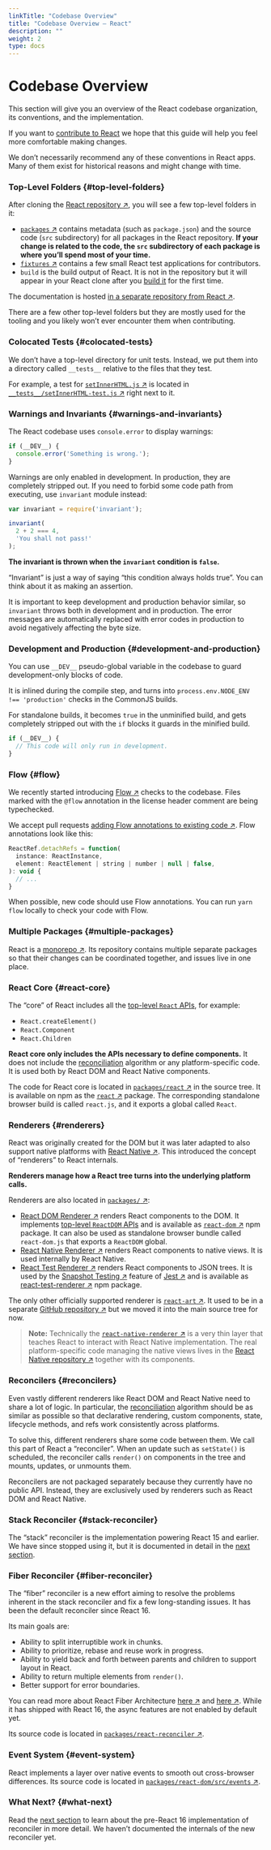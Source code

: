 ```yaml
---
linkTitle: "Codebase Overview"
title: "Codebase Overview – React"
description: ""
weight: 2
type: docs
---
```


# Codebase Overview

This section will give you an overview of the React codebase organization, its conventions, and the implementation.

If you want to [contribute to React](/react/18.1/contributing/how-to-contribute) we hope that this guide will help you feel more comfortable making changes.

We don’t necessarily recommend any of these conventions in React apps. Many of them exist for historical reasons and might change with time.

### Top-Level Folders {#top-level-folders}

After cloning the [React repository ↗](https://github.com/facebook/react), you will see a few top-level folders in it:

- [`packages` ↗](https://github.com/facebook/react/tree/main/packages) contains metadata (such as `package.json`) and the source code (`src` subdirectory) for all packages in the React repository. **If your change is related to the code, the `src` subdirectory of each package is where you’ll spend most of your time.**
- [`fixtures` ↗](https://github.com/facebook/react/tree/main/fixtures) contains a few small React test applications for contributors.
- `build` is the build output of React. It is not in the repository but it will appear in your React clone after you [build it](/react/18.1/contributing/how-to-contribute#development-workflow) for the first time.

The documentation is hosted [in a separate repository from React ↗](https://github.com/reactjs/reactjs.org).

There are a few other top-level folders but they are mostly used for the tooling and you likely won’t ever encounter them when contributing.

### Colocated Tests {#colocated-tests}

We don’t have a top-level directory for unit tests. Instead, we put them into a directory called `__tests__` relative to the files that they test.

For example, a test for [`setInnerHTML.js` ↗](https://github.com/facebook/react/blob/87724bd87506325fcaf2648c70fc1f43411a87be/src/renderers/dom/client/utils/setInnerHTML.js) is located in [`__tests__/setInnerHTML-test.js` ↗](https://github.com/facebook/react/blob/87724bd87506325fcaf2648c70fc1f43411a87be/src/renderers/dom/client/utils/__tests__/setInnerHTML-test.js) right next to it.

### Warnings and Invariants {#warnings-and-invariants}

The React codebase uses `console.error` to display warnings:

```jsx
if (__DEV__) {
  console.error('Something is wrong.');
}
```

Warnings are only enabled in development. In production, they are completely stripped out. If you need to forbid some code path from executing, use `invariant` module instead:

```jsx
var invariant = require('invariant');

invariant(
  2 + 2 === 4,
  'You shall not pass!'
);
```

**The invariant is thrown when the `invariant` condition is `false`.**

“Invariant” is just a way of saying “this condition always holds true”. You can think about it as making an assertion.

It is important to keep development and production behavior similar, so `invariant` throws both in development and in production. The error messages are automatically replaced with error codes in production to avoid negatively affecting the byte size.

### Development and Production {#development-and-production}

You can use `__DEV__` pseudo-global variable in the codebase to guard development-only blocks of code.

It is inlined during the compile step, and turns into `process.env.NODE_ENV !== 'production'` checks in the CommonJS builds.

For standalone builds, it becomes `true` in the unminified build, and gets completely stripped out with the `if` blocks it guards in the minified build.

```jsx
if (__DEV__) {
  // This code will only run in development.
}
```

### Flow {#flow}

We recently started introducing [Flow ↗](https://flow.org/) checks to the codebase. Files marked with the `@flow` annotation in the license header comment are being typechecked.

We accept pull requests [adding Flow annotations to existing code ↗](https://github.com/facebook/react/pull/7600/files). Flow annotations look like this:

```jsx
ReactRef.detachRefs = function(
  instance: ReactInstance,
  element: ReactElement | string | number | null | false,
): void {
  // ...
}
```

When possible, new code should use Flow annotations.
You can run `yarn flow` locally to check your code with Flow.

### Multiple Packages {#multiple-packages}

React is a [monorepo ↗](https://danluu.com/monorepo/). Its repository contains multiple separate packages so that their changes can be coordinated together, and issues live in one place.

### React Core {#react-core}

The “core” of React includes all the [top-level `React` APIs](/react/18.1/api-reference/react-api#react), for example:

- `React.createElement()`
- `React.Component`
- `React.Children`

**React core only includes the APIs necessary to define components.** It does not include the [reconciliation](/react/18.1/advanced-guides/reconciliation) algorithm or any platform-specific code. It is used both by React DOM and React Native components.

The code for React core is located in [`packages/react` ↗](https://github.com/facebook/react/tree/main/packages/react) in the source tree. It is available on npm as the [`react` ↗](https://www.npmjs.com/package/react) package. The corresponding standalone browser build is called `react.js`, and it exports a global called `React`.

### Renderers {#renderers}

React was originally created for the DOM but it was later adapted to also support native platforms with [React Native ↗](https://reactnative.dev/). This introduced the concept of “renderers” to React internals.

**Renderers manage how a React tree turns into the underlying platform calls.**

Renderers are also located in [`packages/` ↗](https://github.com/facebook/react/tree/main/packages/):

- [React DOM Renderer ↗](https://github.com/facebook/react/tree/main/packages/react-dom) renders React components to the DOM. It implements [top-level `ReactDOM` APIs](/react/18.1/api-reference/react-dom) and is available as [`react-dom` ↗](https://www.npmjs.com/package/react-dom) npm package. It can also be used as standalone browser bundle called `react-dom.js` that exports a `ReactDOM` global.
- [React Native Renderer ↗](https://github.com/facebook/react/tree/main/packages/react-native-renderer) renders React components to native views. It is used internally by React Native.
- [React Test Renderer ↗](https://github.com/facebook/react/tree/main/packages/react-test-renderer) renders React components to JSON trees. It is used by the [Snapshot Testing ↗](https://facebook.github.io/jest/blog/2016/07/27/jest-14.html) feature of [Jest ↗](https://facebook.github.io/jest) and is available as [react-test-renderer ↗](https://www.npmjs.com/package/react-test-renderer) npm package.

The only other officially supported renderer is [`react-art` ↗](https://github.com/facebook/react/tree/main/packages/react-art). It used to be in a separate [GitHub repository ↗](https://github.com/reactjs/react-art) but we moved it into the main source tree for now.

> **Note:**
> Technically the [`react-native-renderer` ↗](https://github.com/facebook/react/tree/main/packages/react-native-renderer) is a very thin layer that teaches React to interact with React Native implementation. The real platform-specific code managing the native views lives in the [React Native repository ↗](https://github.com/facebook/react-native) together with its components.
> 

### Reconcilers {#reconcilers}

Even vastly different renderers like React DOM and React Native need to share a lot of logic. In particular, the [reconciliation](/react/18.1/advanced-guides/reconciliation) algorithm should be as similar as possible so that declarative rendering, custom components, state, lifecycle methods, and refs work consistently across platforms.

To solve this, different renderers share some code between them. We call this part of React a “reconciler”. When an update such as `setState()` is scheduled, the reconciler calls `render()` on components in the tree and mounts, updates, or unmounts them.

Reconcilers are not packaged separately because they currently have no public API. Instead, they are exclusively used by renderers such as React DOM and React Native.

### Stack Reconciler {#stack-reconciler}

The “stack” reconciler is the implementation powering React 15 and earlier. We have since stopped using it, but it is documented in detail in the [next section](/react/18.1/contributing/implementation-notes).

### Fiber Reconciler {#fiber-reconciler}

The “fiber” reconciler is a new effort aiming to resolve the problems inherent in the stack reconciler and fix a few long-standing issues. It has been the default reconciler since React 16.

Its main goals are:

- Ability to split interruptible work in chunks.
- Ability to prioritize, rebase and reuse work in progress.
- Ability to yield back and forth between parents and children to support layout in React.
- Ability to return multiple elements from `render()`.
- Better support for error boundaries.

You can read more about React Fiber Architecture [here ↗](https://github.com/acdlite/react-fiber-architecture) and [here ↗](https://blog.ag-grid.com/inside-fiber-an-in-depth-overview-of-the-new-reconciliation-algorithm-in-react). While it has shipped with React 16, the async features are not enabled by default yet.

Its source code is located in [`packages/react-reconciler` ↗](https://github.com/facebook/react/tree/main/packages/react-reconciler).

### Event System {#event-system}

React implements a layer over native events to smooth out cross-browser differences. Its source code is located in [`packages/react-dom/src/events` ↗](https://github.com/facebook/react/tree/main/packages/react-dom/src/events).

### What Next? {#what-next}

Read the [next section](/react/18.1/contributing/implementation-notes) to learn about the pre-React 16 implementation of reconciler in more detail. We haven’t documented the internals of the new reconciler yet.
